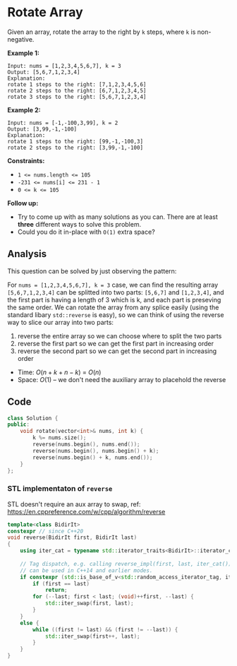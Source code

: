 # Rotate Array

Given an array, rotate the array to the right by `k` steps, where `k` is non-negative.

 

**Example 1:**

```
Input: nums = [1,2,3,4,5,6,7], k = 3
Output: [5,6,7,1,2,3,4]
Explanation:
rotate 1 steps to the right: [7,1,2,3,4,5,6]
rotate 2 steps to the right: [6,7,1,2,3,4,5]
rotate 3 steps to the right: [5,6,7,1,2,3,4]
```

**Example 2:**

```
Input: nums = [-1,-100,3,99], k = 2
Output: [3,99,-1,-100]
Explanation: 
rotate 1 steps to the right: [99,-1,-100,3]
rotate 2 steps to the right: [3,99,-1,-100]
```

 

**Constraints:**

- `1 <= nums.length <= 105`
- `-231 <= nums[i] <= 231 - 1`
- `0 <= k <= 105`

 

**Follow up:**

- Try to come up with as many solutions as you can. There are at least **three** different ways to solve this problem.
- Could you do it in-place with `O(1)` extra space?

## Analysis

This question can be solved by just observing the pattern:

For `nums = [1,2,3,4,5,6,7], k = 3`  case, we can find the resulting array `[5,6,7,1,2,3,4]` can be splitted into two parts: `[5,6,7]` and `[1,2,3,4]`, and the first part is having a length of 3 which is k, and each part is preseving the same order. We can rotate the array from any splice easily (using the standard libary `std::reverse` is easy), so we can think of using the reverse way to slice our array into two parts:

1. reverse the entire array so we can choose where to split the two parts
2. reverse the first part so we can get the first part in increasing order
3. reverse the second part so we can get the second part in increasing order

* Time: $O(n + k + n - k)$ = $O(n)$
* Space: $O(1)$  – we don't need the auxiliary array to placehold the reverse

## Code

```c++
class Solution {
public:
    void rotate(vector<int>& nums, int k) {
        k %= nums.size();
        reverse(nums.begin(), nums.end());
        reverse(nums.begin(), nums.begin() + k);
        reverse(nums.begin() + k, nums.end());
    }
};
```

### STL implementaton of `reverse`

STL doesn't require an aux array to swap, ref: https://en.cppreference.com/w/cpp/algorithm/reverse

```c++
template<class BidirIt>
constexpr // since C++20
void reverse(BidirIt first, BidirIt last)
{
    using iter_cat = typename std::iterator_traits<BidirIt>::iterator_category;
 
    // Tag dispatch, e.g. calling reverse_impl(first, last, iter_cat()),
    // can be used in C++14 and earlier modes.
    if constexpr (std::is_base_of_v<std::random_access_iterator_tag, iter_cat>) {
        if (first == last)
            return;
        for (--last; first < last; (void)++first, --last) {
            std::iter_swap(first, last);
        }
    }
    else {
        while ((first != last) && (first != --last)) {
            std::iter_swap(first++, last);
        }
    }
}
```

